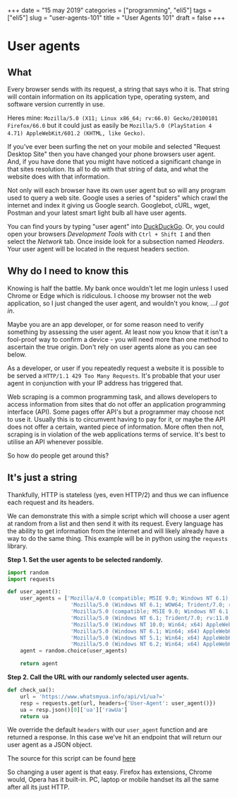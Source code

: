 +++
date = "15 may 2019"
categories = ["programming", "eli5"]
tags = ["eli5"]
slug = "user-agents-101"
title = "User Agents 101"
draft = false
+++

# User agents

## What

Every browser sends with its request, a string that says who it is. That string will contain information on its application type, operating system, and software version currently in use.

Heres mine: `Mozilla/5.0 (X11; Linux x86_64; rv:66.0) Gecko/20100101 Firefox/66.0` but it could just as easily be `Mozilla/5.0 (PlayStation 4 4.71) AppleWebKit/601.2 (KHTML, like Gecko)`.

If you've ever been surfing the net on your mobile and selected "Request Desktop Site" then you have changed your phone browsers user agent. And, if you have done that you might have noticed a significant change in that sites resolution. Its all to do with that string of data, and what the website does with that information.

Not only will each browser have its own user agent but so will any program used to query a web site. Google uses a series of "spiders" which crawl the internet and index it giving us Google search. Googlebot, cURL, wget, Postman and your latest smart light bulb all have user agents.

You can find yours by typing "user agent" into [DuckDuckGo]. Or, you could open your browsers *Development Tools* with `Ctrl + Shift I` and then select the *Network* tab. Once inside look for a subsection named *Headers*. Your user agent will be located in the request headers section.

## Why do I need to know this

Knowing is half the battle. My bank once wouldn't let me login unless I used Chrome or Edge which is ridiculous. I choose my browser not the web application, so I just changed the user agent, and wouldn't you know, *...I got in*.

Maybe you are an app developer, or for some reason need to verify something by assessing the user agent. At least now you know that it isn't a fool-proof way to confirm a device - you will need more than one method to ascertain the true origin. Don't rely on user agents alone as you can see below.

As a developer, or user if you repeatedly request a website it is possible to be served a `HTTP/1.1 429 Too Many Requests`. It's probable that your user agent in conjunction with your IP address has triggered that.

Web scraping is a common programming task, and allows developers to access information from sites that do not offer an application programming interface (API).
Some pages offer API's but a programmer may choose not to use it. Usually this is to circumvent having to pay for it, or maybe the API does not offer a certain, wanted piece of information. More often then not, scraping is in violation of the web applications terms of service. It's best to utilise an API whenever possible.

So how do people get around this?

## It's just a string

Thankfully, HTTP is stateless (yes, even HTTP/2) and thus we can influence each request and its headers.

We can demonstrate this with a simple script which will choose a user agent at random from a list and then send it with its request. Every language has the ability to get information from the internet and will likely already have a way to do the same thing. This example will be in python using the `requests` library.

**Step 1. Set the user agents to be selected randomly.**

```python
import random
import requests

def user_agent():
    user_agents = ['Mozilla/4.0 (compatible; MSIE 9.0; Windows NT 6.1)',
                    'Mozilla/5.0 (Windows NT 6.1; WOW64; Trident/7.0; rv:11.0) like Gecko',
                    'Mozilla/5.0 (compatible; MSIE 9.0; Windows NT 6.1; WOW64; Trident/5.0)',
                    'Mozilla/5.0 (Windows NT 6.1; Trident/7.0; rv:11.0) like Gecko',
                    'Mozilla/5.0 (Windows NT 10.0; Win64; x64) AppleWebKit/537.36 (KHTML, like Gecko) Chrome/60.0.3112.113 Safari/537.36',
                    'Mozilla/5.0 (Windows NT 6.1; Win64; x64) AppleWebKit/537.36 (KHTML, like Gecko) Chrome/60.0.3112.90 Safari/537.36',
                    'Mozilla/5.0 (Windows NT 5.1; Win64; x64) AppleWebKit/537.36 (KHTML, like Gecko) Chrome/60.0.3112.90 Safari/537.36',
                    'Mozilla/5.0 (Windows NT 6.2; Win64; x64) AppleWebKit/537.36 (KHTML, like Gecko) Chrome/60.0.3112.90 Safari/537.36']
    agent = random.choice(user_agents)

    return agent
```

**Step 2. Call the URL with our randomly selected user agents.**

```python
def check_ua():
    url = 'https://www.whatsmyua.info/api/v1/ua?='
    resp = requests.get(url, headers={'User-Agent': user_agent()})
    ua = resp.json()[0]['ua']['rawUa']
    return ua
```

We override the default `headers` with our `user_agent` function and are returned a response. In this case we've hit an endpoint that will return our user agent as a JSON object.

The source for this script can be found [here]

So changing a user agent is that easy. Firefox has extensions, Chrome would, Opera has it built-in. PC, laptop or mobile handset its all the same after all its just HTTP.

[DuckDuckGo]: https://duckduckgo.com/?q=user+agent
[here]: https://github.com/danielmichaels/utils/blob/master/user_agent_mixer.py
